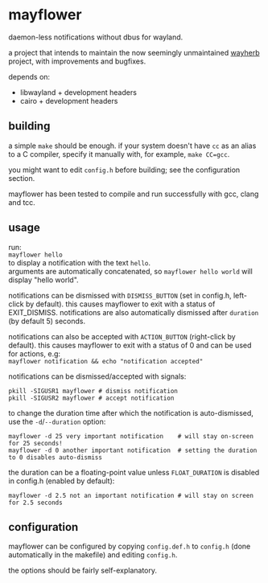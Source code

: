 # mayflower
daemon-less notifications without dbus for wayland.

a project that intends to maintain the now seemingly unmaintained [wayherb](https://github.com/Vixeliz/Wayherb) project, with improvements and bugfixes.  

depends on:
- libwayland + development headers
- cairo + development headers

## building

a simple `make` should be enough. if your system doesn't have `cc` as an alias to a C compiler, specify it manually with, for example, `make CC=gcc`.

you might want to edit `config.h` before building; see the configuration section.

mayflower has been tested to compile and run successfully with gcc, clang and tcc.

## usage

run:  
`mayflower hello`  
to display a notification with the text `hello`.  
arguments are automatically concatenated, so `mayflower hello world` will display "hello world".  

notifications can be dismissed with `DISMISS_BUTTON` (set in config.h, left-click by default). this causes mayflower to exit with a status of EXIT_DISMISS. notifications are also automatically dismissed after `duration` (by default 5) seconds.

notifications can also be accepted with `ACTION_BUTTON` (right-click by default). this causes mayflower to exit with a status of 0 and can be used for actions, e.g:  
`mayflower notification && echo "notification accepted"`

notifications can be dismissed/accepted with signals:
```
pkill -SIGUSR1 mayflower # dismiss notification
pkill -SIGUSR2 mayflower # accept notification
```

to change the duration time after which the notification is auto-dismissed, use the `-d`/`--duration` option:
```
mayflower -d 25 very important notification    # will stay on-screen for 25 seconds!
mayflower -d 0 another important notification  # setting the duration to 0 disables auto-dismiss
```

the duration can be a floating-point value unless `FLOAT_DURATION` is disabled in config.h (enabled by default):
```
mayflower -d 2.5 not an important notification # will stay on screen for 2.5 seconds
```

## configuration

mayflower can be configured by copying `config.def.h` to `config.h` (done automatically in the makefile) and editing `config.h`.  

the options should be fairly self-explanatory.
